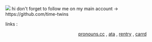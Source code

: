 <img src="https://media1.tenor.com/m/VsAYX41NHfgAAAAd/ninjago-morro.gif">
hi don't forget to follow me on my main account → https://github.com/time-twins
<p align="center">

 links :
</p>
</p>

                  [pronouns.cc](https://pronouns.cc/@morroix) , [ata](https://time-twins.atabook.org/)  , [rentry](https://rentry.co/morroix)  , [carrd](https://time-twins.carrd.co/)

